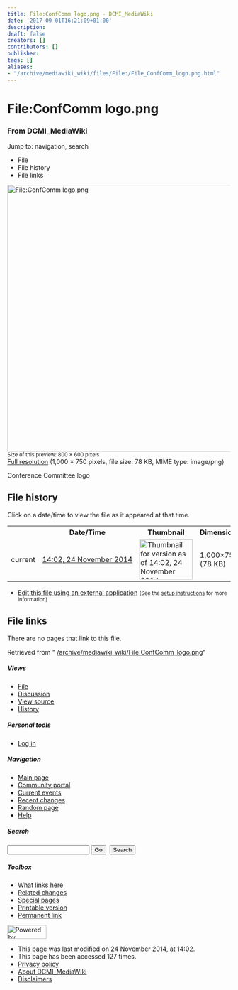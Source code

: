 ```yaml
---
title: File:ConfComm logo.png - DCMI_MediaWiki
date: '2017-09-01T16:21:09+01:00'
description: 
draft: false
creators: []
contributors: []
publisher: 
tags: []
aliases:
- "/archive/mediawiki_wiki/files/File:/File_ConfComm_logo.png.html"
---
```


<a id="top"></a>
# File:ConfComm logo.png

### From DCMI\_MediaWiki

Jump to: navigation, search
<!-- start content -->
- File
- File history
- File links

 [<img alt="File:ConfComm logo.png" src="/images/e/ed/ConfComm_logo.png" width="800" height="600">](/archive/mediawiki_wiki/files/ConfComm_logo.png)  
<small>Size of this preview: 800 × 600 pixels</small>  
 [Full resolution](/images/e/ed/ConfComm_logo.png)‎ (1,000 × 750 pixels, file size: 78 KB, MIME type: image/png)

Conference Committee logo

<!-- 
NewPP limit report
Preprocessor node count: 1/1000000
Post-expand include size: 0/2097152 bytes
Template argument size: 0/2097152 bytes
Expensive parser function count: 0/100
-->
## File history

Click on a date/time to view the file as it appeared at that time.

<table class="wikitable filehistory">
  <tr>
    <td></td>
    <th>Date/Time</th>
    <th>Thumbnail</th>
    <th>Dimensions</th>
    <th>User</th>
    <th>Comment</th>
  </tr>
  <tr>
    <td>current</td>
    <td class="filehistory-selected" style="white-space: nowrap;"><a href="/archive/mediawiki_wiki/files/ConfComm_logo.png">14:02, 24 November 2014</a></td>
    <td><a href="/images/e/ed/ConfComm_logo.png"><img alt="Thumbnail for version as of 14:02, 24 November 2014" src="/images/e/ed/ConfComm_logo.png" width="120" height="90"></a></td>
    <td>1,000×750 <span style="white-space: nowrap;">(78 KB)</span>
    </td>
    <td>
      <a href="/index.php?title=User:StuartSutton&amp;action=edit&amp;redlink=1" class="new mw-userlink" title="User:StuartSutton (page does not exist)">StuartSutton</a> <span style="white-space: nowrap;"> <span class="mw-usertoollinks">(<a href="/index.php?title=User_talk:StuartSutton&amp;action=edit&amp;redlink=1" class="new" title="User talk:StuartSutton (page does not exist)">Talk</a> | <a href="/index.php/Special:Contributions/StuartSutton" title="Special:Contributions/StuartSutton">contribs</a>)</span></span>
    </td>
    <td> <span class="comment">(Conference Committee logo)</span>
    </td>
  </tr>
</table>

  

- [Edit this file using an external application](/index.php?title=File:ConfComm_logo.png&action=edit&externaledit=true&mode=file "File:ConfComm logo.png") <small>(See the <a href="http://www.mediawiki.org/wiki/Manual:External_editors" class="external text" rel="nofollow">setup instructions</a> for more information)</small>

## File links

There are no pages that link to this file.

Retrieved from " [/archive/mediawiki_wiki/File:ConfComm\_logo.png](/archive/mediawiki_wiki/files/File:/File:ConfComm_logo.png.html)"

<!-- end content -->

##### Views

- [File](/archive/mediawiki_wiki/files/File:/File:ConfComm_logo.png.html "View the file page [c]")
- [Discussion](/index.php?title=File_talk:ConfComm_logo.png&action=edit&redlink=1 "Discussion about the content page [t]")
- [View source](/index.php?title=File:ConfComm_logo.png&action=edit "This page is protected.
You can view its source [e]")
- [History](/index.php?title=File:ConfComm_logo.png&action=history "Past revisions of this page [h]")

##### Personal tools

- [Log in](/index.php?title=Special:UserLogin&returnto=File:ConfComm_logo.png "You are encouraged to log in; however, it is not mandatory [o]")

<script type="text/javascript"> if (window.isMSIE55) fixalpha(); </script>

##### Navigation

- [Main page](/index.php/Main_Page "Visit the main page [z]")
- [Community portal](/index.php/DCMI_MediaWiki:Community_portal "About the project, what you can do, where to find things")
- [Current events](/index.php/DCMI_MediaWiki:Current_events "Find background information on current events")
- [Recent changes](/index.php/Special:RecentChanges "The list of recent changes in the wiki [r]")
- [Random page](/index.php/Special:Random "Load a random page [x]")
- [Help](/index.php/Help:Contents "The place to find out")

##### <label for="searchInput">Search</label>

<form action="/index.php" id="searchform">
				<input type="hidden" name="title" value="Special:Search">
				<input id="searchInput" title="Search DCMI_MediaWiki" accesskey="f" type="search" name="search">
				<input type="submit" name="go" class="searchButton" id="searchGoButton" value="Go" title="Go to a page with this exact name if exists"> 
				<input type="submit" name="fulltext" class="searchButton" id="mw-searchButton" value="Search" title="Search the pages for this text">
			</form>

##### Toolbox

- [What links here](/index.php/Special:WhatLinksHere/File:ConfComm_logo.png "List of all wiki pages that link here [j]")
- [Related changes](/index.php/Special:RecentChangesLinked/File:ConfComm_logo.png "Recent changes in pages linked from this page [k]")
- [Special pages](/index.php/Special:SpecialPages "List of all special pages [q]")
- [Printable version](/index.php?title=File:ConfComm_logo.png&printable=yes "Printable version of this page [p]")
- [Permanent link](/index.php?title=File:ConfComm_logo.png&oldid=8788 "Permanent link to this revision of the page")

<!-- end of the left (by default at least) column -->

 [<img src="/skins/common/images/poweredby_mediawiki_88x31.png" height="31" width="88" alt="Powered by MediaWiki">](http://www.mediawiki.org/)

- This page was last modified on 24 November 2014, at 14:02.
- This page has been accessed 127 times.
- [Privacy policy](/index.php/DCMI_MediaWiki:Privacy_policy "DCMI MediaWiki:Privacy policy")
- [About DCMI\_MediaWiki](/index.php/DCMI_MediaWiki:About "DCMI MediaWiki:About")
- [Disclaimers](/index.php/DCMI_MediaWiki:General_disclaimer "DCMI MediaWiki:General disclaimer")

<script>if (window.runOnloadHook) runOnloadHook();</script><!-- Served in 0.451 secs. -->

